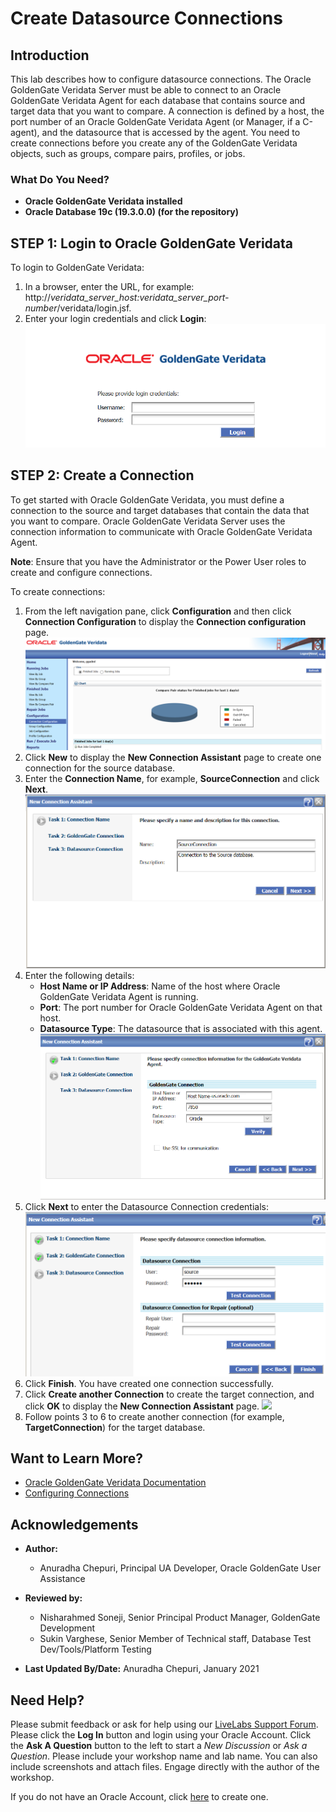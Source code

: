 # Create Datasource Connections

## Introduction
This lab describes how to configure datasource connections. The Oracle GoldenGate Veridata  Server must be able to connect to an Oracle GoldenGate Veridata Agent for each database that contains source and target data that you want to compare. A connection is defined by a host, the port number of an Oracle GoldenGate Veridata Agent (or Manager, if a C-agent), and the datasource that is accessed by the agent. You need to create connections before you create any of the GoldenGate Veridata objects, such as groups, compare pairs, profiles, or jobs.

### What Do You Need?

+ **Oracle GoldenGate Veridata installed**
+ **Oracle Database 19c (19.3.0.0) (for the repository)**

## **STEP 1:** Login to Oracle GoldenGate Veridata
  To login to GoldenGate Veridata:
  1. In a browser, enter the URL, for example: http://*veridata_server_host:veridata_server_port-number*/veridata/login.jsf.
  2. Enter your login credentials and click **Login**:
      ![](./images/1-login-veridata.png " ")

## **STEP 2:** Create a Connection
To get started with Oracle GoldenGate Veridata, you must define a connection to the source and target databases that contain the data that you want to compare. Oracle GoldenGate Veridata Server uses the connection information to communicate with Oracle GoldenGate Veridata Agent.

**Note**: Ensure that you have the Administrator or the Power User roles to create and configure connections.

To create connections:
1. From the left navigation pane, click **Configuration** and then click **Connection Configuration** to display the **Connection configuration** page.
    ![](./images/2-connection-configuration.png " ")
2. Click **New** to display the **New Connection Assistant** page to create one connection for the source database.
3. Enter the **Connection Name**, for example, **SourceConnection** and click **Next**.
    ![](./images/3-connection-name-description.png " ")
4. Enter the following details:
    * **Host Name or IP Address**: Name of the host where Oracle GoldenGate Veridata Agent is running.
    * **Port**: The port number for Oracle GoldenGate Veridata Agent on that host.
    * **Datasource Type**: The datasource that is associated with this agent.
      ![](./images/4-new-connection-assistant.png " ")
5. Click **Next** to enter the Datasource Connection credentials:
    ![](./images/5-new-connection-assistant-datasource-credentials.png " ")
6. Click **Finish**.
  You have created one connection successfully.
7. Click **Create another Connection** to create the target connection, and click **OK** to display the **New Connection Assistant** page.
  ![](./images/5-new-connection-assistant-create-another-connection.png " ")
7. Follow points 3 to 6 to create another connection (for example, **TargetConnection**) for the target database.

## Want to Learn More?

* [Oracle GoldenGate Veridata Documentation](https://docs.oracle.com/en/middleware/goldengate/veridata/12.2.1.4/index.html)
* [Configuring Connections](https://docs.oracle.com/en/middleware/goldengate/veridata/12.2.1.4/gvdug/configure-workflow-objects.html#GUID-75005B4D-5C24-4467-A68B-1FE66A168905)

## Acknowledgements

* **Author:**
    + Anuradha Chepuri, Principal UA Developer, Oracle GoldenGate User Assistance
* **Reviewed by:**
    + Nisharahmed Soneji, Senior Principal Product Manager, GoldenGate Development
    + Sukin Varghese, Senior Member of Technical staff, Database Test Dev/Tools/Platform Testing

* **Last Updated By/Date:** Anuradha Chepuri, January 2021

## Need Help?
Please submit feedback or ask for help using our [LiveLabs Support Forum](https://community.oracle.com/tech/developers/categories/livelabsdiscussions). Please click the **Log In** button and login using your Oracle Account. Click the **Ask A Question** button to the left to start a *New Discussion* or *Ask a Question*. Please include your workshop name and lab name.  You can also include screenshots and attach files. Engage directly with the author of the workshop.

If you do not have an Oracle Account, click [here](https://profile.oracle.com/myprofile/account/create-account.jspx) to create one.
